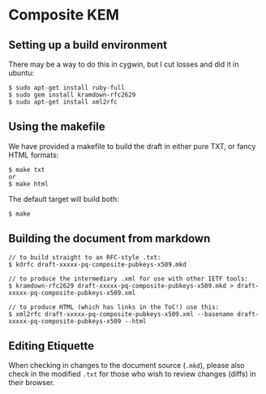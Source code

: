 # Composite KEM


## Setting up a build environment

There may be a way to do this in cygwin, but I cut losses and did it in ubuntu:

    $ sudo apt-get install ruby-full
    $ sudo gem install kramdown-rfc2629
    $ sudo apt-get install xml2rfc


## Using the makefile

We have provided a makefile to build the draft in either pure TXT, or fancy HTML formats:

    $ make txt
    or
    $ make html

The default target will build both:

    $ make

## Building the document from markdown

    // to build straight to an RFC-style .txt:
    $ kdrfc draft-xxxxx-pq-composite-pubkeys-x509.mkd

    // to produce the intermediary .xml for use with other IETF tools:
    $ kramdown-rfc2629 draft-xxxxx-pq-composite-pubkeys-x509.mkd > draft-xxxxx-pq-composite-pubkeys-x509.xml

    // to produce HTML (which has links in the ToC!) use this:
    $ xml2rfc draft-xxxxx-pq-composite-pubkeys-x509.xml --basename draft-xxxxx-pq-composite-pubkeys-x509 --html

## Editing Etiquette

When checking in changes to the document source (`.mkd`), please also check in the modified `.txt` for those who wish to review changes (diffs) in their browser.
